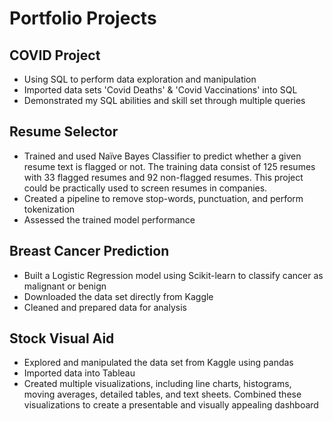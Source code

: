 # Portfolio Projects

## COVID Project

- Using SQL to perform data exploration and manipulation
- Imported data sets 'Covid Deaths' & 'Covid Vaccinations' into SQL
- Demonstrated my SQL abilities and skill set through multiple queries

## Resume Selector

- Trained and used Naïve Bayes Classifier to predict whether a given resume text is flagged or not. The training data consist of 125 resumes with 33 flagged resumes and 92 non-flagged resumes. This project could be practically used to screen resumes in companies.
- Created a pipeline to remove stop-words, punctuation, and perform tokenization
- Assessed the trained model performance

## Breast Cancer Prediction

- Built a Logistic Regression model using Scikit-learn to classify cancer as malignant or benign
- Downloaded the data set directly from Kaggle
- Cleaned and prepared data for analysis

## Stock Visual Aid

- Explored and manipulated the data set from Kaggle using pandas
- Imported data into Tableau
- Created multiple visualizations, including line charts, histograms, moving averages, detailed tables, and text sheets. Combined these visualizations to create a presentable and visually appealing dashboard
  
  
   
   
